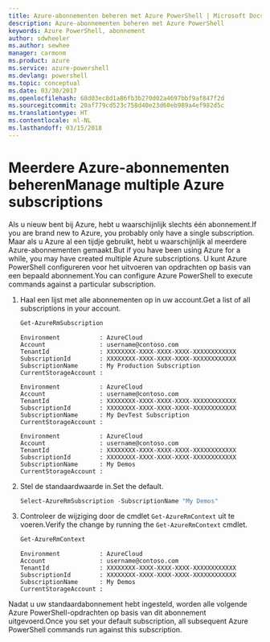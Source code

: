 ```yaml
---
title: Azure-abonnementen beheren met Azure PowerShell | Microsoft Docs
description: Azure-abonnementen beheren met Azure PowerShell
keywords: Azure PowerShell, abonnement
author: sdwheeler
ms.author: sewhee
manager: carmonm
ms.product: azure
ms.service: azure-powershell
ms.devlang: powershell
ms.topic: conceptual
ms.date: 03/30/2017
ms.openlocfilehash: 68d03ec8d1a86fb3b270d02a4697bbf9af847f2d
ms.sourcegitcommit: 20af779cd523c758d40e23d60eb989a4ef982d5c
ms.translationtype: HT
ms.contentlocale: nl-NL
ms.lasthandoff: 03/15/2018
---
```

# <a name="manage-multiple-azure-subscriptions"></a><span data-ttu-id="0f7a7-104">Meerdere Azure-abonnementen beheren</span><span class="sxs-lookup"><span data-stu-id="0f7a7-104">Manage multiple Azure subscriptions</span></span>

<span data-ttu-id="0f7a7-105">Als u nieuw bent bij Azure, hebt u waarschijnlijk slechts één abonnement.</span><span class="sxs-lookup"><span data-stu-id="0f7a7-105">If you are brand new to Azure, you probably only have a single subscription.</span></span> <span data-ttu-id="0f7a7-106">Maar als u Azure al een tijdje gebruikt, hebt u waarschijnlijk al meerdere Azure-abonnementen gemaakt.</span><span class="sxs-lookup"><span data-stu-id="0f7a7-106">But if you have been using Azure for a while, you may have created multiple Azure subscriptions.</span></span> <span data-ttu-id="0f7a7-107">U kunt Azure PowerShell configureren voor het uitvoeren van opdrachten op basis van een bepaald abonnement.</span><span class="sxs-lookup"><span data-stu-id="0f7a7-107">You can configure Azure PowerShell to execute commands against a particular subscription.</span></span>

1. <span data-ttu-id="0f7a7-108">Haal een lijst met alle abonnementen op in uw account.</span><span class="sxs-lookup"><span data-stu-id="0f7a7-108">Get a list of all subscriptions in your account.</span></span>

    ```powershell
    Get-AzureRmSubscription
    ```

    ```
    Environment           : AzureCloud
    Account               : username@contoso.com
    TenantId              : XXXXXXXX-XXXX-XXXX-XXXX-XXXXXXXXXXXX
    SubscriptionId        : XXXXXXXX-XXXX-XXXX-XXXX-XXXXXXXXXXXX
    SubscriptionName      : My Production Subscription
    CurrentStorageAccount :

    Environment           : AzureCloud
    Account               : username@contoso.com
    TenantId              : XXXXXXXX-XXXX-XXXX-XXXX-XXXXXXXXXXXX
    SubscriptionId        : XXXXXXXX-XXXX-XXXX-XXXX-XXXXXXXXXXXX
    SubscriptionName      : My DevTest Subscription
    CurrentStorageAccount :

    Environment           : AzureCloud
    Account               : username@contoso.com
    TenantId              : XXXXXXXX-XXXX-XXXX-XXXX-XXXXXXXXXXXX
    SubscriptionId        : XXXXXXXX-XXXX-XXXX-XXXX-XXXXXXXXXXXX
    SubscriptionName      : My Demos
    CurrentStorageAccount :
    ```

2. <span data-ttu-id="0f7a7-109">Stel de standaardwaarde in.</span><span class="sxs-lookup"><span data-stu-id="0f7a7-109">Set the default.</span></span>

    ```powershell
    Select-AzureRmSubscription -SubscriptionName "My Demos"
    ```

3. <span data-ttu-id="0f7a7-110">Controleer de wijziging door de cmdlet `Get-AzureRmContext` uit te voeren.</span><span class="sxs-lookup"><span data-stu-id="0f7a7-110">Verify the change by running the `Get-AzureRmContext` cmdlet.</span></span>

    ```powershell
    Get-AzureRmContext
    ```

    ```
    Environment           : AzureCloud
    Account               : username@contoso.com
    TenantId              : XXXXXXXX-XXXX-XXXX-XXXX-XXXXXXXXXXXX
    SubscriptionId        : XXXXXXXX-XXXX-XXXX-XXXX-XXXXXXXXXXXX
    SubscriptionName      : My Demos
    CurrentStorageAccount :
    ```

<span data-ttu-id="0f7a7-111">Nadat u uw standaardabonnement hebt ingesteld, worden alle volgende Azure PowerShell-opdrachten op basis van dit abonnement uitgevoerd.</span><span class="sxs-lookup"><span data-stu-id="0f7a7-111">Once you set your default subscription, all subsequent Azure PowerShell commands run against this subscription.</span></span>
